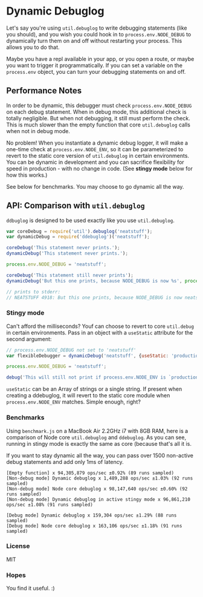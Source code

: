 # Dynamic Debuglog
Let's say you're using `util.debuglog` to write debugging statements
(like you should), and you wish you could hook in to
`process.env.NODE_DEBUG` to dynamically turn them on and off without
restarting your process. This allows you to do that.

Maybe you have a repl available in your app, or you open a route, or maybe
you want to trigger it programmatically. If you can set a variable on the `process.env` object, you can
turn your debugging statements on and off.

## Performance Notes
In order to be dynamic, this debugger must check
`process.env.NODE_DEBUG` on each debug statement. When in debug mode,
this additional check is totally negligible. But when not debugging,
it still must perform the check. This is much slower than the empty
function that core `util.debuglog` calls when not in debug mode.

No problem! When you instantiate a dynamic debug logger, it will make a
one-time check at `process.env.NODE_ENV`, so it can be parameterized to revert to
the static core version of `util.debuglog` in certain environments. You can be dynamic in development and you can sacrifice flexibility
for speed in production - with no change in code. (See **stingy mode** below for how this works.)

See below for benchmarks. You may choose to go dynamic all the way.

## API: Comparison with `util.debuglog`
`ddbuglog` is designed to be used exactly like you use `util.debuglog`.

```javascript
var coreDebug = require('util').debuglog('neatstuff');
var dynamicDebug = require('ddebuglog')('neatstuff');

coreDebug('This statement never prints.');
dynamicDebug('This statement never prints.');

process.env.NODE_DEBUG = 'neatstuff';

coreDebug('This statement still never prints');
dynamicDebug('But this one prints, because NODE_DEBUG is now %s', process.env.NODE_DEBUG);

// prints to stderr:
// NEATSTUFF 4918: But this one prints, because NODE_DEBUG is now neatstuff
```

### Stingy mode
Can't afford the milliseconds? Youf can choose to revert to core `util.debug` in certain environments. Pass in an object with a `useStatic`
attribute for the second argument:
```javascript
// process.env.NODE_DEBUG not set to 'neatstuff'
var flexibleDebugger = dynamicDebug('neatstuff', {useStatic: 'production'});

process.env.NODE_DEBUG = 'neatstuff';

debug('This will still not print if process.env.NODE_ENV is `production`');

```

`useStatic` can be an Array of strings or a single string. If present
when creating a ddebuglog, it will revert to the static core module when
`process.env.NODE_ENV` matches. Simple enough, right?

### Benchmarks
Using `benchmark.js` on a MacBook Air 2.2GHz i7 with 8GB RAM, here is
a comparison of Node core `util.debuglog` and `ddebuglog`. As you can
see, running in stingy mode is exactly the same as core (because
that's all it is.

If you want to stay dynamic all the way, you can
pass over 1500 non-active debug statements and add only 1ms of latency.

```
[Empty function] x 94,305,879 ops/sec ±0.92% (89 runs sampled)
[Non-debug mode] Dynamic debuglog x 1,489,288 ops/sec ±1.03% (92 runs sampled)
[Non-debug mode] Node core debuglog x 98,147,640 ops/sec ±0.60% (92 runs sampled)
[Non-debug mode] Dynamic debuglog in active stingy mode x 96,861,210 ops/sec ±1.08% (91 runs sampled)

[Debug mode] Dynamic debuglog x 159,304 ops/sec ±1.29% (88 runs sampled)
[Debug mode] Node core debuglog x 163,106 ops/sec ±1.18% (91 runs sampled)
```

### License
MIT

### Hopes
You find it useful. :)
